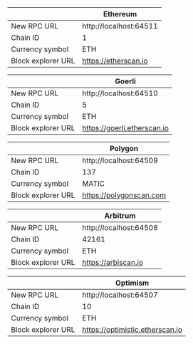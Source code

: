 |                    | Ethereum               |
|--------------------|------------------------|
| New RPC URL        | http://localhost:64511 |
| Chain ID           | 1                      |
| Currency symbol    | ETH                    |
| Block explorer URL | https://etherscan.io   |

|                    | Goerli                      |
|--------------------|-----------------------------|
| New RPC URL        | http://localhost:64510      |
| Chain ID           | 5                           |
| Currency symbol    | ETH                         |
| Block explorer URL | https://goerli.etherscan.io |

|                    | Polygon                 |
|--------------------|-------------------------|
| New RPC URL        | http://localhost:64509  |
| Chain ID           | 137                     |
| Currency symbol    | MATIC                   |
| Block explorer URL | https://polygonscan.com |

|                    | Arbitrum               |
|--------------------|------------------------|
| New RPC URL        | http://localhost:64508 |
| Chain ID           | 42161                  |
| Currency symbol    | ETH                    |
| Block explorer URL | https://arbiscan.io    |

|                    | Optimism                        |
|--------------------|---------------------------------|
| New RPC URL        | http://localhost:64507          |
| Chain ID           | 10                              |
| Currency symbol    | ETH                             |
| Block explorer URL | https://optimistic.etherscan.io |